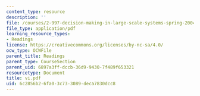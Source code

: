 ```yaml
---
content_type: resource
description: ''
file: /courses/2-997-decision-making-in-large-scale-systems-spring-2004/6c2856b26fa03c733089deca7830dcc8_vi.pdf
file_type: application/pdf
learning_resource_types:
- Readings
license: https://creativecommons.org/licenses/by-nc-sa/4.0/
ocw_type: OCWFile
parent_title: Readings
parent_type: CourseSection
parent_uid: 6897a3ff-dccb-36d9-9430-7f489f653321
resourcetype: Document
title: vi.pdf
uid: 6c2856b2-6fa0-3c73-3089-deca7830dcc8
---
```

